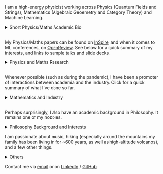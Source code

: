 I am a high-energy physicist working across Physics (Quantum Fields and Strings), Mathematics (Algebraic Geoemetry and Category Theory) and Machine Learning. 


<details>
<summary>Short Physics/Maths Academic Bio </summary>

<br>
  
<p style="font-size:10px">
  
I studied at the University of Zurich/ETHZ (Swiss Federal Institute of Technology), and completed a PhD/DPhil at the Mathematical Institute of the University of Oxford. I have been affiliated with the Perimeter Institute, Durham University, the University of Edinburgh, DESY Hamburg. I am currently visiting the University of Cambridge.

  
</p>


</details>

<br>

My Physics/Maths papers can be found on [InSpire](https://inspirehep.net/authors/1712079), and when it comes to ML conferences, on [OpenReview](https://dblp.org/pid/392/9865.html). See below for a quick summary of my interests, and links to sample talks and slide decks.

<details>
<summary>Physics and Maths Research </summary>
  
<br>

<p style="font-size:10px">
  
Broadly speaking, I have been pioneering the following research directions:

-Describe observables of 3d SUSY gauge theories exploting the geometry of vortex and quasi-map moduli spaces. See a sample [talk]() and a [slide deck]().
-Understand 2d chiral CFTs (VOAs) that arise at the boundary of tolopogically twisted 3d QFTs in terms of the vacuum geometry of the 3d theory. See a sample [talk]() and a [slide deck]().
-Understand generalised symmetries in QFT in terms of higher representation theory, opening up the understanding of their representations. See a sample [talk]() and a [slide deck]().
-Understand the relation between moduli spaces of Berry connections of QFT systems/periodic monopoles and generalised cohomology. See a sample [talk]() and [slide deck]().

I am currently working on the following:

-Use chiralisation techniques to describe geometrically spaces of conformal blocks of chiral CFTs.
-Use chiralisation techniques to understand AdS/CFT holography at minimal string tension.
-Understand more thoroughly the deep relationship between Berry phases and generalised cohomology.

</p>

</details>

<br>

Whenever possible (such as during the pandemic), I have been a promoter of interactions between academia and the industry. Click for a quick summary of what I've done so far.

<details>
<summary>Mathematics and Industry</summary>

<br>

<p style="font-size:10px">
  
I believe that whenever there is the opportunity for academics to have an impact besides their domain of research, it ought to be taken. Over the years, I have used maths and ML competences to do work on and advise on risk management, megaproject management, and as I come from a family of builders, construction more generally. Contact me if you'd like to hear more.
  
</p>

</details>

<br>

Perhaps surprisingly, I also have an academic background in Philosophy. It remains one of my hobbies.



<details>
<summary>Philosophy Background and Interests</summary>

<br>

I have been passionate about Philosophy, both continental and analytic. I did some Philosophy in my undergrad and completed with distinction an MSt in Philosophy of Physics at the University of Oxford. I wrote essays on epistemology, philosophy of science, and philosophy of physics. In my leisure time, I am currently thinking about how the foundations of mathematics impact the construction of physical theories. If you are at all curious about this, feel free to contact me.

</details>


I am passionate about music, hiking (especially around the mountains my family has been living in for ~600 years, as well as high-altitude volcanos), and a few other things.

<details>


<summary>Others </summary>

<br>

TBC

</details>

Contact me via [email](mailto:andrea.e.v.ferrari@gmail.com) or on [LinkedIn](https://www.linkedin.com/in/andreaevferrari/) / [GitHub](https://github.com/andreaevferrari) 
